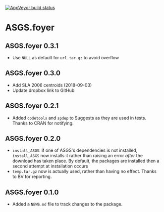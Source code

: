[![AppVeyor build status](https://ci.appveyor.com/api/projects/status/github/HughParsonage/ASGS.foyer?branch=master&svg=true)](https://ci.appveyor.com/project/HughParsonage/ASGS.foyer)

# ASGS.foyer

## ASGS.foyer 0.3.1
* Use `NULL` as default for `url.tar.gz` to avoid overflow

## ASGS.foyer 0.3.0
* Add SLA 2006 centroids (2018-09-03)
* Update dropbox link to GitHub

## ASGS.foyer 0.2.1
* Added `codetools` and `spdep` to Suggests as they are used in tests. Thanks to CRAN for notifying.


## ASGS.foyer 0.2.0

* `install_ASGS`: if one of ASGS's dependencies is not installed, `install_ASGS` now installs it rather than raising an error *after* the download has taken place. By default, the packages are installed then a second attempt at installation occurs 
* `temp.tar.gz` now is actually used, rather than having no effect. Thanks to BV for reporting.

## ASGS.foyer 0.1.0

* Added a `NEWS.md` file to track changes to the package.
